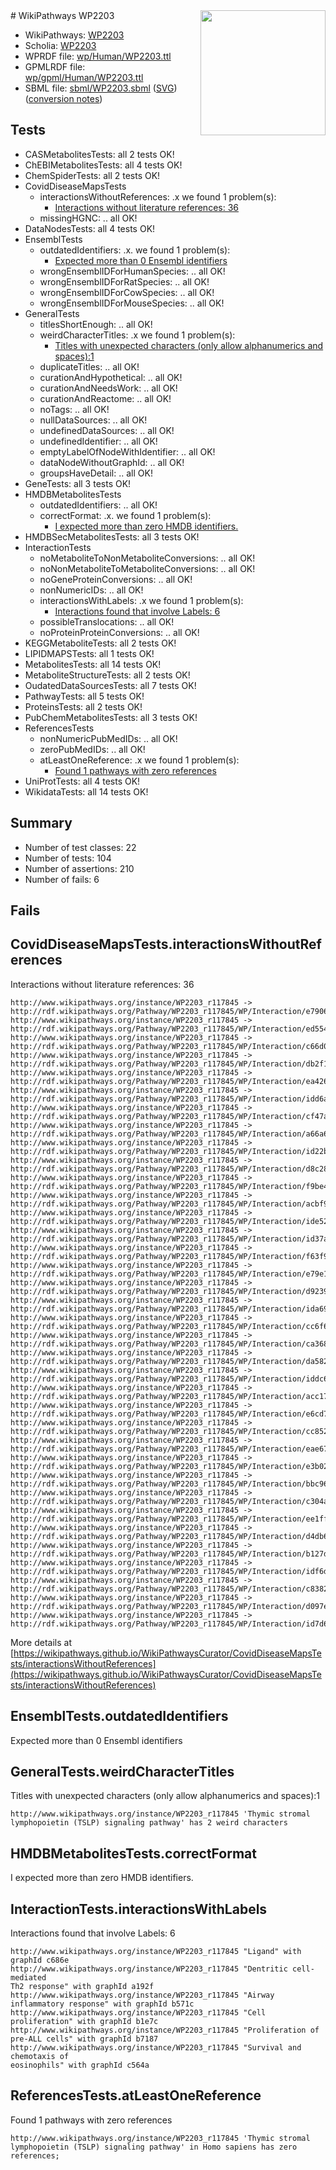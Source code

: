 <img style="float: right; width: 200px" src="../logo.png" />
# WikiPathways WP2203

* WikiPathways: [WP2203](https://identifiers.org/wikipathways:WP2203)
* Scholia: [WP2203](https://scholia.toolforge.org/wikipathways/WP2203)
* WPRDF file: [wp/Human/WP2203.ttl](../wp/Human/WP2203.ttl)
* GPMLRDF file: [wp/gpml/Human/WP2203.ttl](../wp/gpml/Human/WP2203.ttl)
* SBML file: [sbml/WP2203.sbml](../sbml/WP2203.sbml) ([SVG](../sbml/WP2203.svg)) ([conversion notes](../sbml/WP2203.txt))

## Tests
* CASMetabolitesTests: all 2 tests OK!
* ChEBIMetabolitesTests: all 4 tests OK!
* ChemSpiderTests: all 2 tests OK!
* CovidDiseaseMapsTests
    * interactionsWithoutReferences: .x we found 1 problem(s):
        * [Interactions without literature references: 36](#9701cd25)
    * missingHGNC: .. all OK!
* DataNodesTests: all 4 tests OK!
* EnsemblTests
    * outdatedIdentifiers: .x. we found 1 problem(s):
        * [Expected more than 0 Ensembl identifiers](#f44398b7)
    * wrongEnsemblIDForHumanSpecies: .. all OK!
    * wrongEnsemblIDForRatSpecies: .. all OK!
    * wrongEnsemblIDForCowSpecies: .. all OK!
    * wrongEnsemblIDForMouseSpecies: .. all OK!
* GeneralTests
    * titlesShortEnough: .. all OK!
    * weirdCharacterTitles: .x we found 1 problem(s):
        * [Titles with unexpected characters (only allow alphanumerics and spaces):1](#fda87b3f)
    * duplicateTitles: .. all OK!
    * curationAndHypothetical: .. all OK!
    * curationAndNeedsWork: .. all OK!
    * curationAndReactome: .. all OK!
    * noTags: .. all OK!
    * nullDataSources: .. all OK!
    * undefinedDataSources: .. all OK!
    * undefinedIdentifier: .. all OK!
    * emptyLabelOfNodeWithIdentifier: .. all OK!
    * dataNodeWithoutGraphId: .. all OK!
    * groupsHaveDetail: .. all OK!
* GeneTests: all 3 tests OK!
* HMDBMetabolitesTests
    * outdatedIdentifiers: .. all OK!
    * correctFormat: .x. we found 1 problem(s):
        * [I expected more than zero HMDB identifiers.](#ad154c1e)
* HMDBSecMetabolitesTests: all 3 tests OK!
* InteractionTests
    * noMetaboliteToNonMetaboliteConversions: .. all OK!
    * noNonMetaboliteToMetaboliteConversions: .. all OK!
    * noGeneProteinConversions: .. all OK!
    * nonNumericIDs: .. all OK!
    * interactionsWithLabels: .x we found 1 problem(s):
        * [Interactions found that involve Labels: 6](#630d267d)
    * possibleTranslocations: .. all OK!
    * noProteinProteinConversions: .. all OK!
* KEGGMetaboliteTests: all 2 tests OK!
* LIPIDMAPSTests: all 1 tests OK!
* MetabolitesTests: all 14 tests OK!
* MetaboliteStructureTests: all 2 tests OK!
* OudatedDataSourcesTests: all 7 tests OK!
* PathwayTests: all 5 tests OK!
* ProteinsTests: all 2 tests OK!
* PubChemMetabolitesTests: all 3 tests OK!
* ReferencesTests
    * nonNumericPubMedIDs: .. all OK!
    * zeroPubMedIDs: .. all OK!
    * atLeastOneReference: .x we found 1 problem(s):
        * [Found 1 pathways with zero references](#35eb778e)
* UniProtTests: all 4 tests OK!
* WikidataTests: all 14 tests OK!


## Summary

* Number of test classes: 22
* Number of tests: 104
* Number of assertions: 210
* Number of fails: 6

## Fails

<a name="9701cd25" />

## CovidDiseaseMapsTests.interactionsWithoutReferences

Interactions without literature references: 36
```
http://www.wikipathways.org/instance/WP2203_r117845 -> http://rdf.wikipathways.org/Pathway/WP2203_r117845/WP/Interaction/e7906
http://www.wikipathways.org/instance/WP2203_r117845 -> http://rdf.wikipathways.org/Pathway/WP2203_r117845/WP/Interaction/ed554
http://www.wikipathways.org/instance/WP2203_r117845 -> http://rdf.wikipathways.org/Pathway/WP2203_r117845/WP/Interaction/c66d0
http://www.wikipathways.org/instance/WP2203_r117845 -> http://rdf.wikipathways.org/Pathway/WP2203_r117845/WP/Interaction/db2f1
http://www.wikipathways.org/instance/WP2203_r117845 -> http://rdf.wikipathways.org/Pathway/WP2203_r117845/WP/Interaction/ea426
http://www.wikipathways.org/instance/WP2203_r117845 -> http://rdf.wikipathways.org/Pathway/WP2203_r117845/WP/Interaction/idd6acd84e
http://www.wikipathways.org/instance/WP2203_r117845 -> http://rdf.wikipathways.org/Pathway/WP2203_r117845/WP/Interaction/cf47a
http://www.wikipathways.org/instance/WP2203_r117845 -> http://rdf.wikipathways.org/Pathway/WP2203_r117845/WP/Interaction/a66a6
http://www.wikipathways.org/instance/WP2203_r117845 -> http://rdf.wikipathways.org/Pathway/WP2203_r117845/WP/Interaction/id22b0c3e6
http://www.wikipathways.org/instance/WP2203_r117845 -> http://rdf.wikipathways.org/Pathway/WP2203_r117845/WP/Interaction/d8c28
http://www.wikipathways.org/instance/WP2203_r117845 -> http://rdf.wikipathways.org/Pathway/WP2203_r117845/WP/Interaction/f9be4
http://www.wikipathways.org/instance/WP2203_r117845 -> http://rdf.wikipathways.org/Pathway/WP2203_r117845/WP/Interaction/acbf9
http://www.wikipathways.org/instance/WP2203_r117845 -> http://rdf.wikipathways.org/Pathway/WP2203_r117845/WP/Interaction/ide52c87ac
http://www.wikipathways.org/instance/WP2203_r117845 -> http://rdf.wikipathways.org/Pathway/WP2203_r117845/WP/Interaction/id37abc617
http://www.wikipathways.org/instance/WP2203_r117845 -> http://rdf.wikipathways.org/Pathway/WP2203_r117845/WP/Interaction/f63f9
http://www.wikipathways.org/instance/WP2203_r117845 -> http://rdf.wikipathways.org/Pathway/WP2203_r117845/WP/Interaction/e79e1
http://www.wikipathways.org/instance/WP2203_r117845 -> http://rdf.wikipathways.org/Pathway/WP2203_r117845/WP/Interaction/d9239
http://www.wikipathways.org/instance/WP2203_r117845 -> http://rdf.wikipathways.org/Pathway/WP2203_r117845/WP/Interaction/ida6926771
http://www.wikipathways.org/instance/WP2203_r117845 -> http://rdf.wikipathways.org/Pathway/WP2203_r117845/WP/Interaction/cc6f6
http://www.wikipathways.org/instance/WP2203_r117845 -> http://rdf.wikipathways.org/Pathway/WP2203_r117845/WP/Interaction/ca368
http://www.wikipathways.org/instance/WP2203_r117845 -> http://rdf.wikipathways.org/Pathway/WP2203_r117845/WP/Interaction/da582
http://www.wikipathways.org/instance/WP2203_r117845 -> http://rdf.wikipathways.org/Pathway/WP2203_r117845/WP/Interaction/iddc6cb293
http://www.wikipathways.org/instance/WP2203_r117845 -> http://rdf.wikipathways.org/Pathway/WP2203_r117845/WP/Interaction/acc17
http://www.wikipathways.org/instance/WP2203_r117845 -> http://rdf.wikipathways.org/Pathway/WP2203_r117845/WP/Interaction/e6cd7
http://www.wikipathways.org/instance/WP2203_r117845 -> http://rdf.wikipathways.org/Pathway/WP2203_r117845/WP/Interaction/cc852
http://www.wikipathways.org/instance/WP2203_r117845 -> http://rdf.wikipathways.org/Pathway/WP2203_r117845/WP/Interaction/eae67
http://www.wikipathways.org/instance/WP2203_r117845 -> http://rdf.wikipathways.org/Pathway/WP2203_r117845/WP/Interaction/e3b02
http://www.wikipathways.org/instance/WP2203_r117845 -> http://rdf.wikipathways.org/Pathway/WP2203_r117845/WP/Interaction/bbc96
http://www.wikipathways.org/instance/WP2203_r117845 -> http://rdf.wikipathways.org/Pathway/WP2203_r117845/WP/Interaction/c304a
http://www.wikipathways.org/instance/WP2203_r117845 -> http://rdf.wikipathways.org/Pathway/WP2203_r117845/WP/Interaction/ee1ff
http://www.wikipathways.org/instance/WP2203_r117845 -> http://rdf.wikipathways.org/Pathway/WP2203_r117845/WP/Interaction/d4db6
http://www.wikipathways.org/instance/WP2203_r117845 -> http://rdf.wikipathways.org/Pathway/WP2203_r117845/WP/Interaction/b127d
http://www.wikipathways.org/instance/WP2203_r117845 -> http://rdf.wikipathways.org/Pathway/WP2203_r117845/WP/Interaction/idf6d1789c
http://www.wikipathways.org/instance/WP2203_r117845 -> http://rdf.wikipathways.org/Pathway/WP2203_r117845/WP/Interaction/c8382
http://www.wikipathways.org/instance/WP2203_r117845 -> http://rdf.wikipathways.org/Pathway/WP2203_r117845/WP/Interaction/d097e
http://www.wikipathways.org/instance/WP2203_r117845 -> http://rdf.wikipathways.org/Pathway/WP2203_r117845/WP/Interaction/id7d6cb438
```

More details at [https://wikipathways.github.io/WikiPathwaysCurator/CovidDiseaseMapsTests/interactionsWithoutReferences](https://wikipathways.github.io/WikiPathwaysCurator/CovidDiseaseMapsTests/interactionsWithoutReferences)

<a name="f44398b7" />

## EnsemblTests.outdatedIdentifiers

Expected more than 0 Ensembl identifiers
<a name="fda87b3f" />

## GeneralTests.weirdCharacterTitles

Titles with unexpected characters (only allow alphanumerics and spaces):1
```
http://www.wikipathways.org/instance/WP2203_r117845 'Thymic stromal lymphopoietin (TSLP) signaling pathway' has 2 weird characters
```

<a name="ad154c1e" />

## HMDBMetabolitesTests.correctFormat

I expected more than zero HMDB identifiers.
<a name="630d267d" />

## InteractionTests.interactionsWithLabels

Interactions found that involve Labels: 6
```
http://www.wikipathways.org/instance/WP2203_r117845 "Ligand" with graphId c686e
http://www.wikipathways.org/instance/WP2203_r117845 "Dentritic cell-mediated
Th2 response" with graphId a192f
http://www.wikipathways.org/instance/WP2203_r117845 "Airway inflammatory response" with graphId b571c
http://www.wikipathways.org/instance/WP2203_r117845 "Cell 
proliferation" with graphId b1e7c
http://www.wikipathways.org/instance/WP2203_r117845 "Proliferation of
pre-ALL cells" with graphId b7187
http://www.wikipathways.org/instance/WP2203_r117845 "Survival and chemotaxis of
eosinophils" with graphId c564a
```

<a name="35eb778e" />

## ReferencesTests.atLeastOneReference

Found 1 pathways with zero references
```
http://www.wikipathways.org/instance/WP2203_r117845 'Thymic stromal lymphopoietin (TSLP) signaling pathway' in Homo sapiens has zero references; 
```

